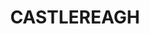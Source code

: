 ---
lastmod: '2025-04-06T06:05:20+00:00'
latitude: -33.702167
layout: suburb
longitude: 150.686816
postcode: '2749'
state: NSW
title: CASTLEREAGH
url: /nsw/castlereagh/
---